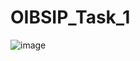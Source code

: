 # OIBSIP_Task_1

![image](https://github.com/Agent47UG/OIBSIP_Task_1/assets/96368299/dca0b1e3-e43b-42c1-95e6-044fb81179ec)
